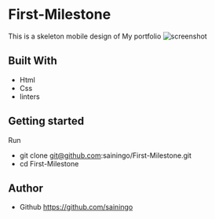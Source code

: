 # First-Milestone
This is a skeleton mobile design of My portfolio
![screenshot](https://user-images.githubusercontent.com/32932447/153258498-01ed1e39-331d-4f2b-92b7-1a9e3d26b79a.png)

## Built With
- Html
- Css
- linters
## Getting started
Run
- git clone git@github.com:sainingo/First-Milestone.git
- cd First-Milestone
## Author
- Github https://github.com/sainingo
